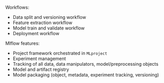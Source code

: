 Workflows:
* Data split and versioning workflow
* Feature extraction workflow
* Model train and validate workflow
* Deployment workflow

Mlflow features:
* Project framework orchestrated in `MLproject`
* Experiment management
* Tracking of all data, data manipulators, model/preprocessing objects
* Model and artifact registry
* Model packaging (object, metadata, experiment tracking, versioning)